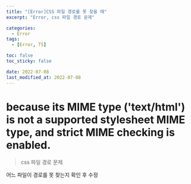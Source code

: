 ```yaml
---
title: "[Error]CSS 파일 경로를 못 찾을 때"
excerpt: "Error, css 파일 경로 문제"

categories:
  - Error
tags:
  - [Error, TS]

toc: false
toc_sticky: false

date: 2022-07-08
last_modified_at: 2022-07-08
---
```


# because its MIME type ('text/html') is not a supported stylesheet MIME type, and strict MIME checking is enabled.

> css 파일 경로 문제

어느 파일이 경로를 못 찾는지 확인 후 수정
